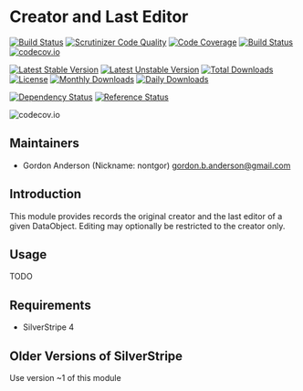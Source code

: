 # Creator and Last Editor
[![Build Status](https://travis-ci.org/gordonbanderson/creator-last-editor.svg?branch=master)](https://travis-ci.org/gordonbanderson/creator-last-editor)
[![Scrutinizer Code Quality](https://scrutinizer-ci.com/g/gordonbanderson/creator-last-editor/badges/quality-score.png?b=master)](https://scrutinizer-ci.com/g/gordonbanderson/creator-last-editor/?branch=master)
[![Code Coverage](https://scrutinizer-ci.com/g/gordonbanderson/creator-last-editor/badges/coverage.png?b=master)](https://scrutinizer-ci.com/g/gordonbanderson/creator-last-editor/?branch=master)
[![Build Status](https://scrutinizer-ci.com/g/gordonbanderson/creator-last-editor/badges/build.png?b=master)](https://scrutinizer-ci.com/g/gordonbanderson/creator-last-editor/build-status/master)
[![codecov.io](https://codecov.io/github/gordonbanderson/creator-last-editor/coverage.svg?branch=master)](https://codecov.io/github/gordonbanderson/creator-last-editor?branch=master)

[![Latest Stable Version](https://poser.pugx.org/weboftalent/creator-last-editor/version)](https://packagist.org/packages/weboftalent/creator-last-editor)
[![Latest Unstable Version](https://poser.pugx.org/weboftalent/creator-last-editor/v/unstable)](//packagist.org/packages/weboftalent/creator-last-editor)
[![Total Downloads](https://poser.pugx.org/weboftalent/creator-last-editor/downloads)](https://packagist.org/packages/weboftalent/creator-last-editor)
[![License](https://poser.pugx.org/weboftalent/creator-last-editor/license)](https://packagist.org/packages/weboftalent/creator-last-editor)
[![Monthly Downloads](https://poser.pugx.org/weboftalent/creator-last-editor/d/monthly)](https://packagist.org/packages/weboftalent/creator-last-editor)
[![Daily Downloads](https://poser.pugx.org/weboftalent/creator-last-editor/d/daily)](https://packagist.org/packages/weboftalent/creator-last-editor)

[![Dependency Status](https://www.versioneye.com/php/weboftalent:creator-last-editor/badge.svg)](https://www.versioneye.com/php/weboftalent:creator-last-editor)
[![Reference Status](https://www.versioneye.com/php/weboftalent:creator-last-editor/reference_badge.svg?style=flat)](https://www.versioneye.com/php/weboftalent:creator-last-editor/references)

![codecov.io](https://codecov.io/github/gordonbanderson/creator-last-editor/branch.svg?branch=master)

## Maintainers

* Gordon Anderson (Nickname: nontgor)
	<gordon.b.anderson@gmail.com>

## Introduction

This module provides records the original creator and the last editor of a
given DataObject.  Editing may optionally be restricted to the creator only.

## Usage
TODO

## Requirements
* SilverStripe 4

## Older Versions of SilverStripe
Use version ~1 of this module

